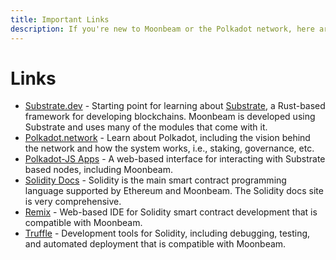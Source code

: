 ```yaml
---
title: Important Links
description: If you're new to Moonbeam or the Polkadot network, here are some important links to review, including compatible Ethereum tools.
---
```


# Links

 - [Substrate.dev](https://substrate.dev/) - Starting point for learning about [Substrate](/learn/platform/glossary/#substrate), a Rust-based framework for developing blockchains.  Moonbeam is developed using Substrate and uses many of the modules that come with it.
 - [Polkadot.network](https://polkadot.network/) - Learn about Polkadot, including the vision behind the network and how the system works, i.e., staking, governance, etc.
 - [Polkadot-JS Apps](https://polkadot.js.org/apps) - A web-based interface for interacting with Substrate based nodes, including Moonbeam.
 - [Solidity Docs](https://solidity.readthedocs.io/) - Solidity is the main smart contract programming language supported by Ethereum and Moonbeam.  The Solidity docs site is very comprehensive.
 - [Remix](https://remix.ethereum.org/) - Web-based IDE for Solidity smart contract development that is compatible with Moonbeam.
 - [Truffle](https://www.trufflesuite.com/) - Development tools for Solidity, including debugging, testing, and automated deployment that is compatible with Moonbeam.
